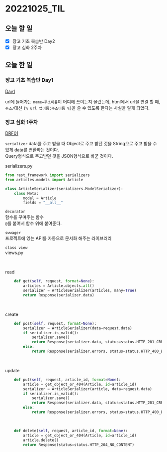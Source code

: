 # 20221025_TIL

## 오늘 할 일
- [X] 장고 기초 복습반 Day2
- [X] 장고 심화 2주차

## 오늘 한 일
### 장고 기초 복습반 Day1
[Day1](/ProgrammingLanguge/Python/Django/Day2.md)

url에 들어가는 `name=주소이름`이 어디에 쓰이는지 몰랐는데, html에서 url을 연결 할 때, `주소/`대신 `{% url 앱이름:주소이름 %}`을 쓸 수 있도록 한다는 사실을 알게 되었다.

### 장고 심화 1주차
[DRF01](/ProgrammingLanguge/Python/Django/DRF02.md)

`serializer`
data를 주고 받을 때 Object로 주고 받던 것을 String으로 주고 받을 수 있게 data를 변환하는 것이다.<br>
Query형식으로 주고받던 것을 JSON형식으로 바꾼 것이다.<br>

serializers.py
```python
from rest_framework import serializers
from articles.models import Article

class ArticleSerializer(serializers.ModelSerializer):
    class Meta:
        model = Article
        fields = "__all__"
```

`decorator`<br>
함수를 꾸며주는 함수<br>
`@`를 붙여서 함수 위에 붙여준다.<br>

`swwager`<br>
프로젝트에 있는 API를 자동으로 문서화 해주는 라이브러리<br>

`class view`<br>
views.py

<br>

read
```python
    def get(self, request, format=None):
        articles = Article.objects.all()
        serializer = ArticleSerializer(articles, many=True)
        return Response(serializer.data)
```

<br>

create
```python
    def post(self, request, format=None):
        serializer = ArticleSerializer(data=request.data)
        if serializer.is_valid():
            serializer.save()
            return Response(serializer.data, status=status.HTTP_201_CREATED)
        else:
            return Response(serializer.errors, status=status.HTTP_400_BAD_REQUEST)
```

<br>

update
```python
    def put(self, request, article_id, format=None):
        article = get_object_or_404(Article, id=article_id)
        serializer = ArticleSerializer(article, data=request.data)
        if serializer.is_valid():
            serializer.save()
            return Response(serializer.data, status=status.HTTP_201_CREATED)
        else:
            return Response(serializer.errors, status=status.HTTP_400_BAD_REQUEST)
```

<br>

```python
    def delete(self, request, article_id, format=None):
        article = get_object_or_404(Article, id=article_id)
        article.delete()
        return Response(status=status.HTTP_204_NO_CONTENT)
```
